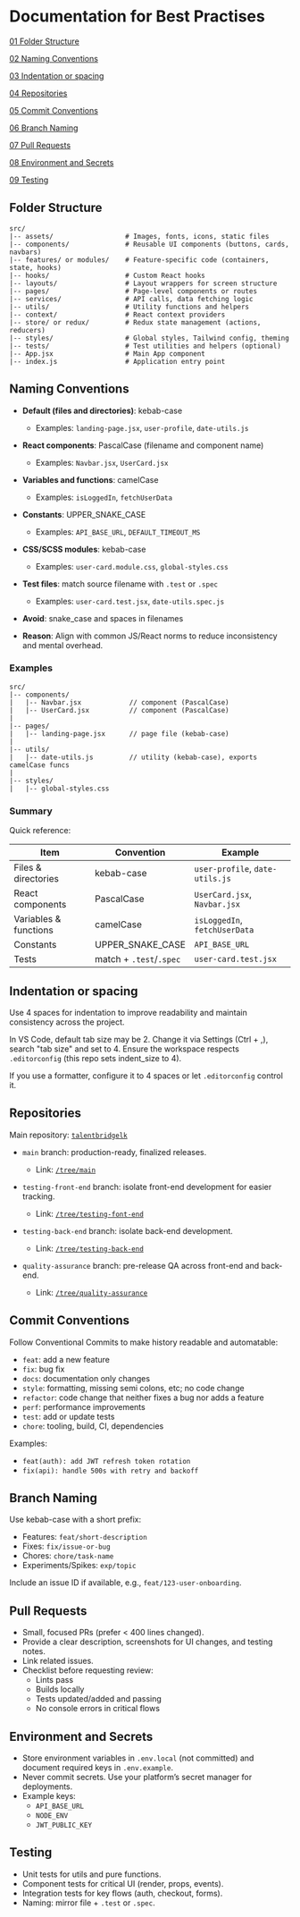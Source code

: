 # Documentation for Best Practises 

[01 Folder Structure](#folder-structure)

[02 Naming Conventions](#naming-conventions)

[03 Indentation or spacing](#indentation-or-spacing)

[04 Repositories](#repositories)

[05 Commit Conventions](#commit-conventions)

[06 Branch Naming](#branch-naming)

[07 Pull Requests](#pull-requests)

[08 Environment and Secrets](#environment-and-secrets)

[09 Testing](#testing)

## Folder Structure
```
src/
|-- assets/                  # Images, fonts, icons, static files
|-- components/              # Reusable UI components (buttons, cards, navbars)
|-- features/ or modules/    # Feature-specific code (containers, state, hooks)
|-- hooks/                   # Custom React hooks
|-- layouts/                 # Layout wrappers for screen structure
|-- pages/                   # Page-level components or routes
|-- services/                # API calls, data fetching logic
|-- utils/                   # Utility functions and helpers
|-- context/                 # React context providers
|-- store/ or redux/         # Redux state management (actions, reducers)
|-- styles/                  # Global styles, Tailwind config, theming
|-- tests/                   # Test utilities and helpers (optional)
|-- App.jsx                  # Main App component
|-- index.js                 # Application entry point
```

## Naming Conventions

- **Default (files and directories)**: kebab-case
  - Examples: `landing-page.jsx`, `user-profile`, `date-utils.js`

- **React components**: PascalCase (filename and component name)
  - Examples: `Navbar.jsx`, `UserCard.jsx`

- **Variables and functions**: camelCase
  - Examples: `isLoggedIn`, `fetchUserData`

- **Constants**: UPPER_SNAKE_CASE
  - Examples: `API_BASE_URL`, `DEFAULT_TIMEOUT_MS`

- **CSS/SCSS modules**: kebab-case
  - Examples: `user-card.module.css`, `global-styles.css`

- **Test files**: match source filename with `.test` or `.spec`
  - Examples: `user-card.test.jsx`, `date-utils.spec.js`

- **Avoid**: snake_case and spaces in filenames 
- **Reason**: Align with common JS/React norms to reduce inconsistency and mental overhead.

### Examples

```
src/
|-- components/
|   |-- Navbar.jsx            // component (PascalCase)
|   |-- UserCard.jsx          // component (PascalCase)
|
|-- pages/
|   |-- landing-page.jsx      // page file (kebab-case)
|
|-- utils/
|   |-- date-utils.js         // utility (kebab-case), exports camelCase funcs
|
|-- styles/
|   |-- global-styles.css
```

### Summary

Quick reference:

| Item | Convention | Example |
| --- | --- | --- |
| Files & directories | kebab-case | `user-profile`, `date-utils.js` |
| React components | PascalCase | `UserCard.jsx`, `Navbar.jsx` |
| Variables & functions | camelCase | `isLoggedIn`, `fetchUserData` |
| Constants | UPPER_SNAKE_CASE | `API_BASE_URL` |
| Tests | match + `.test`/`.spec` | `user-card.test.jsx` |



## Indentation or spacing

Use 4 spaces for indentation to improve readability and maintain consistency across the project.

In VS Code, default tab size may be 2. Change it via Settings (Ctrl + ,), search "tab size" and set to 4. Ensure the workspace respects `.editorconfig` (this repo sets indent_size to 4).

If you use a formatter, configure it to 4 spaces or let `.editorconfig` control it.


## Repositories
Main repository: [`talentbridgelk`](https://github.com/IshanMalithGunewardene/talentbridgelk)

- `main` branch: production-ready, finalized releases.
  - Link: [`/tree/main`](https://github.com/IshanMalithGunewardene/talentbridgelk/tree/main)

- `testing-front-end` branch: isolate front-end development for easier tracking.
  - Link: [`/tree/testing-font-end`](https://github.com/IshanMalithGunewardene/talentbridgelk/tree/testing-font-end)

- `testing-back-end` branch: isolate back-end development.
  - Link: [`/tree/testing-back-end`](https://github.com/IshanMalithGunewardene/talentbridgelk/tree/testing-back-end)

- `quality-assurance` branch: pre-release QA across front-end and back-end.
  - Link: [`/tree/quality-assurance`](https://github.com/IshanMalithGunewardene/talentbridgelk/tree/quality-assurance)


## Commit Conventions

Follow Conventional Commits to make history readable and automatable:

- `feat`: add a new feature
- `fix`: bug fix
- `docs`: documentation only changes
- `style`: formatting, missing semi colons, etc; no code change
- `refactor`: code change that neither fixes a bug nor adds a feature
- `perf`: performance improvements
- `test`: add or update tests
- `chore`: tooling, build, CI, dependencies

Examples:

- `feat(auth): add JWT refresh token rotation`
- `fix(api): handle 500s with retry and backoff`


## Branch Naming

Use kebab-case with a short prefix:

- Features: `feat/short-description`
- Fixes: `fix/issue-or-bug`
- Chores: `chore/task-name`
- Experiments/Spikes: `exp/topic`

Include an issue ID if available, e.g., `feat/123-user-onboarding`.


## Pull Requests

- Small, focused PRs (prefer < 400 lines changed).
- Provide a clear description, screenshots for UI changes, and testing notes.
- Link related issues.
- Checklist before requesting review:
  - Lints pass
  - Builds locally
  - Tests updated/added and passing
  - No console errors in critical flows


## Environment and Secrets

- Store environment variables in `.env.local` (not committed) and document required keys in `.env.example`.
- Never commit secrets. Use your platform’s secret manager for deployments.
- Example keys:
  - `API_BASE_URL`
  - `NODE_ENV`
  - `JWT_PUBLIC_KEY`


## Testing

- Unit tests for utils and pure functions.
- Component tests for critical UI (render, props, events).
- Integration tests for key flows (auth, checkout, forms).
- Naming: mirror file + `.test` or `.spec`.

